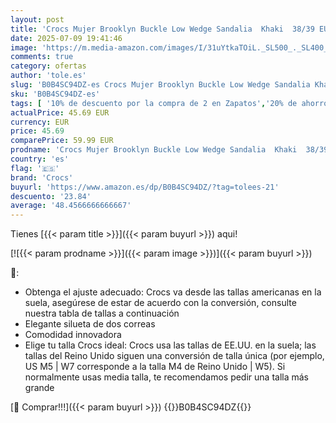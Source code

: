 ```yaml
---
layout: post
title: 'Crocs Mujer Brooklyn Buckle Low Wedge Sandalia  Khaki  38/39 EU'
date: 2025-07-09 19:41:46
image: 'https://m.media-amazon.com/images/I/31uYtkaTOiL._SL500_._SL400_.jpg'
comments: true
category: ofertas
author: 'tole.es'
slug: 'B0B4SC94DZ-es Crocs Mujer Brooklyn Buckle Low Wedge Sandalia Khaki 38/39 EU'
sku: 'B0B4SC94DZ-es'
tags: [ '10% de descuento por la compra de 2 en Zapatos','20% de ahorro en calzado','20% de ahorro en moda','Arborist Merchandising Root','Moda','Moda Mujer','Prime Student -10% adicional en una selección de Moda','Self Service','Special Features Stores','Zapatos para mujer','Zapatos: -10% adicional en una selección de Moda','Zuecos de mujer','Zuecos y mules de mujer','c8538d25-3af9-48d3-aeff-5f3ce5572a36_0','c8538d25-3af9-48d3-aeff-5f3ce5572a36_2001','c8538d25-3af9-48d3-aeff-5f3ce5572a36_4801','c8538d25-3af9-48d3-aeff-5f3ce5572a36_8301','crocs','sandalia','🇪🇸', ]
actualPrice: 45.69 EUR
currency: EUR
price: 45.69
comparePrice: 59.99 EUR
prodname: 'Crocs Mujer Brooklyn Buckle Low Wedge Sandalia  Khaki  38/39 EU'
country: 'es'
flag: '🇪🇸'
brand: 'Crocs'
buyurl: 'https://www.amazon.es/dp/B0B4SC94DZ/?tag=tolees-21'
descuento: '23.84'
average: '48.4566666666667'
---
```


Tienes [{{< param title >}}]({{< param buyurl >}}) aqui!

[![{{< param prodname >}}]({{< param image >}})]({{< param buyurl >}})

🔎:

- Obtenga el ajuste adecuado: Crocs va desde las tallas americanas en la suela, asegúrese de estar de acuerdo con la conversión, consulte nuestra tabla de tallas a continuación
- Elegante silueta de dos correas
- Comodidad innovadora
- Elige tu talla Crocs ideal: Crocs usa las tallas de EE.UU. en la suela; las tallas del Reino Unido siguen una conversión de talla única (por ejemplo, US M5 | W7 corresponde a la talla M4 de Reino Unido | W5). Si normalmente usas media talla, te recomendamos pedir una talla más grande

[🛒 Comprar!!!]({{< param buyurl >}})
{{<world>}}B0B4SC94DZ{{</world>}}
